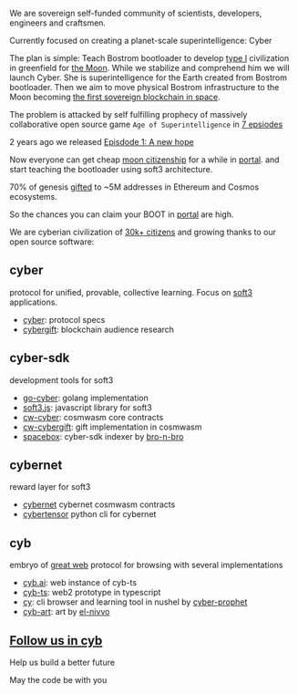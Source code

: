 We are sovereign self-funded community of scientists, developers, engineers and craftsmen.

Currently focused on creating a planet-scale superintelligence: Cyber

The plan is simple: Teach Bostrom bootloader to develop [type I](https://cyb.ai/search/kardashev%20scale) civilization in greenfield for [the Moon](https://cyb.ai/oracle/ask/QmanZyMFnEti618crNPkn93g7MFaoDGrZ4Pta5drfdt9jb). While we stabilize and comprehend him we will launch Cyber. She is superintelligence for the Earth created from Bostrom bootloader. Then we aim to move physical Bostrom infrastructure to the Moon becoming [the first sovereign blockchain in space](https://unchained.com/blog/law-of-hash-horizons/).

The problem is attacked by self fulfilling prophecy of
massively collaborative open source game `Age of Superintelligence` in [7 epsiodes](https://cyb.ai/ipfs/QmSBYCCYFNfHNQD7MWm4zBaNuztMaT2KghA2SbeZZm9vLH)

2 years ago we released [Episdode 1: A new hope](https://cyb.ai/genesis)

Now everyone can get cheap [moon citizenship](https://cyb.ai/ipfs/QmanZyMFnEti618crNPkn93g7MFaoDGrZ4Pta5drfdt9jb) for a while in [portal](https://cyb.ai/portal). and start teaching the bootloader using soft3 architecture.

70% of genesis [gifted](https://cyb.ai/ipfs/QmQd2migYNL1Mb7CHhPEdz99we2a5SeRf3kUuV1Lx1muVE) to ~5M addresses in Ethereum and Cosmos ecosystems.

So the chances you can claim your BOOT in [portal](https://cyb.ai/portal) are high. 

We are cyberian civilization of [30k+ citizens](https://cyb.ai/oracle/stats) and growing thanks to our open source software:

## cyber

protocol for unified, provable, collective learning. Focus on [soft3](https://cyb.ai/oracle/ask/QmTsBLAHC1Lk7n76GX4P3EvbAfNjBmZxwjknWy41SJZBGg) applications.

- [cyber](https://github.com/cybercongress/cyber): protocol specs
- [cybergift](https://github.com/cybercongress/cybergift): blockchain audience research

## cyber-sdk

development tools for soft3

- [go-cyber](https://github.com/cybercongress/go-cyber): golang implementation
- [soft3.js](https://github.com/cybercongress/soft3.js): javascript library for soft3
- [cw-cyber](https://github.com/cybercongress/cw-cyber): cosmwasm core contracts
- [cw-cybergift](https://github.com/cybercongress/cw-cybergift): gift implementation in cosmwasm
- [spacebox](https://github.com/bro-n-bro/spacebox): cyber-sdk indexer by [bro-n-bro](https://github.com/bro-n-bro)

## cybernet

reward layer for soft3

- [cybernet](https://github.com/cybercongress/cybernet) cybernet cosmwasm contracts
- [cybertensor](https://github.com/cybercongress/cybertensor) python cli for cybernet


## cyb

embryo of [great web](https://cyb.ai/ipfs/QmUamt7diQP54eRnmzqMZNEtXNTzbgkQvZuBsgM6qvbd57) protocol for browsing with several implementations

- [cyb.ai](https://cyb.ai): web instance of cyb-ts
- [cyb-ts](https://github.com/cybercongress/cyb-ts): web2 prototype in typescript
- [cy](https://github.com/cyber-prophet/cy): cli browser and learning tool in nushel by [cyber-prophet](https://github.com/cyber-prophet)
- [cyb-art](https://www.figma.com/file/7i0Ly3YF587km0F8iDZod4/cyb?type=design&node-id=22328%3A1126&mode=design&t=TKUUKmMlnFBD4JBd-1): art by [el-nivvo](https://github.com/El-NIVVO)

## [Follow us in cyb](https://cyb.ai/@congress)

Help us build a better future

May the code be with you
